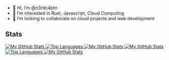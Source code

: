 - 👋 Hi, I’m @n3rdc4ptn
- 👀 I’m interested in Rust, Javascript, Cloud Computing
- 💞️ I’m looking to collaborate on cloud projects and web development
<!-- - 📫 You can reach me  @n3rdc4ptn and on LinkedIn -->

<!---
n3rdc4ptn/n3rdc4ptn is a ✨ special ✨ repository because its `README.md` (this file) appears on your GitHub profile.
You can click the Preview link to take a look at your changes.
--->

## Stats

<!-- Light mode -->
<a href="https://github.com/n3rdc4ptn#gh-light-mode-only">
  <img src="https://github-readme-stats.vercel.app/api?username=n3rdc4ptn&count_private=true&show_icons=true&theme=light&hide_border=true#gh-light-mode-only" alt="My GitHub Stats" />
</a>
<a href="https://github.com/n3rdc4ptn#gh-light-mode-only">
  <img src="https://github-readme-stats.vercel.app/api/top-langs/?username=n3rdc4ptn&layout=compact&show_icons=true&theme=light&hide_border=true&#gh-light-mode-only" alt="Top Languages" />
</a>
<a href="https://github.com/n3rdc4ptn#gh-light-mode-only">
  <img src="https://github-readme-streak-stats.herokuapp.com/?user=n3rdc4ptn&theme=light&hide_border=false&hide_border=true#gh-light-mode-only" alt="My GitHub Stats" />
</a>

<!-- Dark Mode -->
<a href="https://github.com/n3rdc4ptn#gh-dark-mode-only">
  <img src="https://github-readme-stats.vercel.app/api?username=n3rdc4ptn&count_private=true&show_icons=true&theme=github_dark&hide_border=true&icon_color=386DE3&title_color=6CD064#gh-dark-mode-only" alt="My GitHub Stats" />
</a>
<a href="https://github.com/n3rdc4ptn#gh-dark-mode-only">
  <img src="https://github-readme-stats.vercel.app/api/top-langs/?username=n3rdc4ptn&layout=compact&show_icons=true&theme=github_dark&hide_border=true&title_color=6CD064#gh-dark-mode-only" alt="Top Languages" />
</a>
<a href="https://github.com/n3rdc4ptn#gh-dark-mode-only">
  <img src="https://github-readme-streak-stats.herokuapp.com/?user=n3rdc4ptn&theme=github-dark&hide_border=true#gh-dark-mode-only" alt="My GitHub Stats" />
</a>
